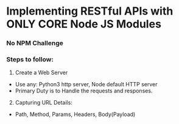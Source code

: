 # Implementing RESTful APIs with ONLY CORE Node JS Modules
### No NPM Challenge

### Steps to follow:
1. Create a Web Server
- Use any: Python3 http server, Node default HTTP server
- Primary Duty is to Handle the requests and responses.

2. Capturing URL Details:
- Path, Method, Params, Headers, Body(Payload)